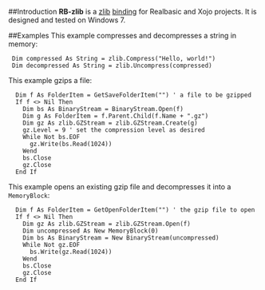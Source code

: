 ##Introduction
**RB-zlib** is a [zlib](http://www.zlib.net/) [binding](http://en.wikipedia.org/wiki/Language_binding) for Realbasic and Xojo projects. It is designed and tested on Windows 7. 

##Examples
This example compresses and decompresses a string in memory:
```vbnet
 Dim compressed As String = zlib.Compress("Hello, world!")
 Dim decompressed As String = zlib.Uncompress(compressed)
```

This example gzips a file:

```vbnet
  Dim f As FolderItem = GetSaveFolderItem("") ' a file to be gzipped
  If f <> Nil Then
    Dim bs As BinaryStream = BinaryStream.Open(f)
    Dim g As FolderItem = f.Parent.Child(f.Name + ".gz")
    Dim gz As zlib.GZStream = zlib.GZStream.Create(g)
    gz.Level = 9 ' set the compression level as desired
    While Not bs.EOF
      gz.Write(bs.Read(1024))
    Wend
    bs.Close
    gz.Close
  End If
```

This example opens an existing gzip file and decompresses it into a `MemoryBlock`:
```vbnet
  Dim f As FolderItem = GetOpenFolderItem("") ' the gzip file to open
  If f <> Nil Then
    Dim gz As zlib.GZStream = zlib.GZStream.Open(f)
    Dim uncompressed As New MemoryBlock(0)
    Dim bs As BinaryStream = New BinaryStream(uncompressed)
    While Not gz.EOF
      bs.Write(gz.Read(1024))
    Wend
    bs.Close
    gz.Close
  End If
```
